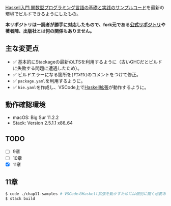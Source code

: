 [Haskell入門 関数型プログラミング言語の基礎と実践のサンプルコード](https://github.com/hiratara/Haskell-Nyumon-Sample)を最新の環境でビルドできるようにしたもの。

**本リポジトリは一読者が勝手に対応したもので、fork元である[公式リポジトリ](https://github.com/hiratara/Haskell-Nyumon-Sample)や著者陣、出版社とは何の関係もありません。**

## 主な変更点

- ✅ 基本的にStackageの最新のLTSを利用するように（古いGHCだとビルドに失敗する問題に遭遇したため）。
- ✅ ビルドエラーになる箇所を`[FIXED]`のコメントをつけて修正。
- ✅ `package.yaml`を利用するように。
- ✅ `hie.yaml`を作成し、VSCode上で[Haskell拡張](https://marketplace.visualstudio.com/items?itemName=haskell.haskell)が動作するように。

## 動作確認環境

- macOS: Big Sur 11.2.2
- Stack: Version 2.5.1.1 x86_64

## TODO

- [ ] 9章
- [ ] 10章
- [x] 11章

## 11章

```bash
$ code ./chap11-samples # VSCodeのHaskell拡張を動かすためには個別に開く必要あり
$ stack build
```
